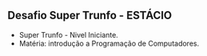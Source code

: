 ## Desafio Super Trunfo - ESTÁCIO
- Super Trunfo - Nivel Iniciante.
- Matéria: introdução a Programação de Computadores.